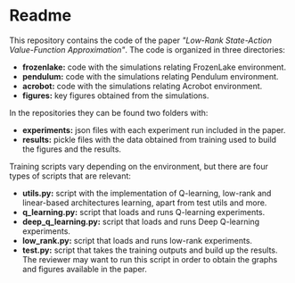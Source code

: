 # Readme

This repository contains the code of the paper *"Low-Rank State-Action Value-Function Approximation"*. The code is organized in three directories:
* **frozenlake:** code with the simulations relating FrozenLake environment.
* **pendulum:** code with the simulations relating Pendulum environment.
* **acrobot:** code with the simulations relating Acrobot environment.
* **figures:** key figures obtained from the simulations.

In the repositories they can be found two folders with:
* **experiments:** json files with each experiment run included in the paper.
* **results:** pickle files with the data obtained from training used to build the figures and the results.

Training scripts vary depending on the environment, but there are four types of scripts that are relevant:
* **utils.py:** script with the implementation of Q-learning, low-rank and linear-based architectures learning, apart from test utils and more.
* **q_learning.py:** script that loads and runs Q-learning experiments.
* **deep_q_learning.py:** script that loads and runs Deep Q-learning experiments.
* **low_rank.py:** script that loads and runs low-rank experiments.
* **test.py:** script that takes the training outputs and build up the results. The reviewer may want to run this script in order to obtain the graphs and figures available in the paper.
